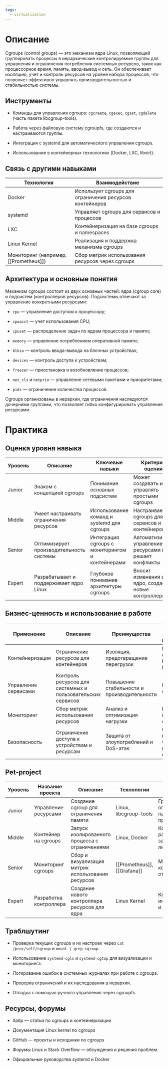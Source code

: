 ```yaml
---
tags:
  - virtualization
---
```

# Описание

Cgroups (control groups) — это механизм ядра Linux, позволяющий группировать процессы в иерархические контролируемые группы для управления и ограничения потребления системных ресурсов, таких как процессорное время, память, ввод-вывод и сеть. Он обеспечивает изоляцию, учет и контроль ресурсов на уровне набора процессов, что позволяет эффективно управлять производительностью и стабильностью системы.

## Инструменты

- Команды для управления cgroups: `cgcreate`, `cgexec`, `cgset`, `cgdelete` (часть пакета libcgroup-tools).
    
- Работа через файловую систему cgroupfs, где создаются и настраиваются группы.
    
- Интеграция с systemd для автоматического управления cgroups.
    
- Использование в контейнерных технологиях (Docker, LXC, libvirt).
    

## Связь с другими навыками

|Технология|Взаимодействие|
|---|---|
|Docker|Использует cgroups для ограничения ресурсов контейнеров|
|systemd|Управляет cgroups для сервисов и процессов|
|LXC|Контейнеризация на базе cgroups и namespaces|
|Linux Kernel|Реализация и поддержка механизма cgroups|
|Мониторинг (например, [[Prometheus]])|Сбор метрик использования ресурсов через cgroups|

## Архитектура и основные понятия

Механизм cgroups состоит из двух основных частей: ядра (cgroup core) и подсистем (контроллеров ресурсов). Подсистемы отвечают за управление конкретными ресурсами:

- `cpu` — управление доступом к процессору;
    
- `cpuacct` — учет использования CPU;
    
- `cpuset` — распределение задач по ядрам процессора и памяти;
    
- `memory` — управление потреблением оперативной памяти;
    
- `blkio` — контроль ввода-вывода на блочных устройствах;
    
- `devices` — контроль доступа к устройствам;
    
- `freezer` — приостановка и возобновление процессов;
    
- `net_cls` и `netprio` — управление сетевыми пакетами и приоритетами;
    
- `pids` — ограничение количества процессов.
    

Cgroups организованы в иерархии, где ограничения наследуются дочерними группами, что позволяет гибко конфигурировать управление ресурсами.

# Практика

## Оценка уровня навыка

|Уровень|Описание|Ключевые навыки|Критерии оценки|
|---|---|---|---|
|Junior|Знаком с концепцией cgroups|Понимание основных подсистем|Может создавать и управлять простыми cgroups|
|Middle|Умеет настраивать ограничения ресурсов|Использование команд и systemd для cgroups|Настраивает cgroups для сервисов и контейнеров|
|Senior|Оптимизирует производительность системы|Интеграция cgroups с мониторингом и контейнерами|Автоматизирует управление ресурсами и решает конфликты|
|Expert|Разрабатывает и поддерживает ядро Linux|Глубокое понимание архитектуры cgroups|Вносит изменения в ядро, создает новые контроллеры|

## Бизнес-ценность и использование в работе

|Применение|Описание|Преимущества|Рекомендации по использованию|
|---|---|---|---|
|Контейнеризация|Ограничение ресурсов для контейнеров|Изоляция, предотвращение перегрузок|Использовать совместно с Docker, Kubernetes|
|Управление сервисами|Контроль ресурсов для системных и пользовательских сервисов|Повышение стабильности и производительности|Интегрировать с systemd|
|Мониторинг|Сбор метрик использования ресурсов|Анализ и оптимизация нагрузки|Настроить сбор метрик через cgroups|
|Безопасность|Ограничение доступа к устройствам и ресурсам|Защита от злоупотреблений и DoS-атак|Ограничивать права доступа через подсистему devices|

## Pet-project

|Уровень|Название проекта|Описание|Технологии|Критерий успеха|Вспомогательные ссылки|
|---|---|---|---|---|---|
|Junior|Управление ресурсами|Создание cgroup для ограничения памяти|Linux, libcgroup-tools|Группа ограничила память процесса|habr.com, timeweb.cloud|
|Middle|Контейнер на cgroups|Запуск изолированного процесса с ограничениями|Linux, Docker|Контейнер работает с заданными лимитами|habr.com, github.com|
|Senior|Мониторинг cgroups|Сбор и визуализация метрик использования ресурсов|[[Prometheus]], [[Grafana]]|Метрики корректно отображаются|habr.com, timeweb.cloud|
|Expert|Разработка контроллера|Создание нового контроллера ресурсов для ядра|Linux Kernel|Контроллер интегрирован и работает|github.com/linux-insides|

## Траблшутинг

- Проверка текущих cgroups и их настроек через `cat /proc/self/cgroup` и `mount | grep cgroup`.
    
- Использование `systemd-cgls` и `systemd-cgtop` для визуализации и мониторинга.
    
- Логирование ошибок в системных журналах при работе с cgroups.
    
- Проверка ограничений и их наследования в иерархии.
    
- Отладка с помощью ручного управления через cgroupfs.
    

## Ресурсы, форумы

- Хабр — статьи по cgroups и контейнеризации
    
- Документация Linux kernel по cgroups
    
- GitHub — проекты и исходники по cgroups
    
- Форумы Linux и Stack Overflow — обсуждения и решения проблем
    
- Официальные руководства systemd и Docker
    
